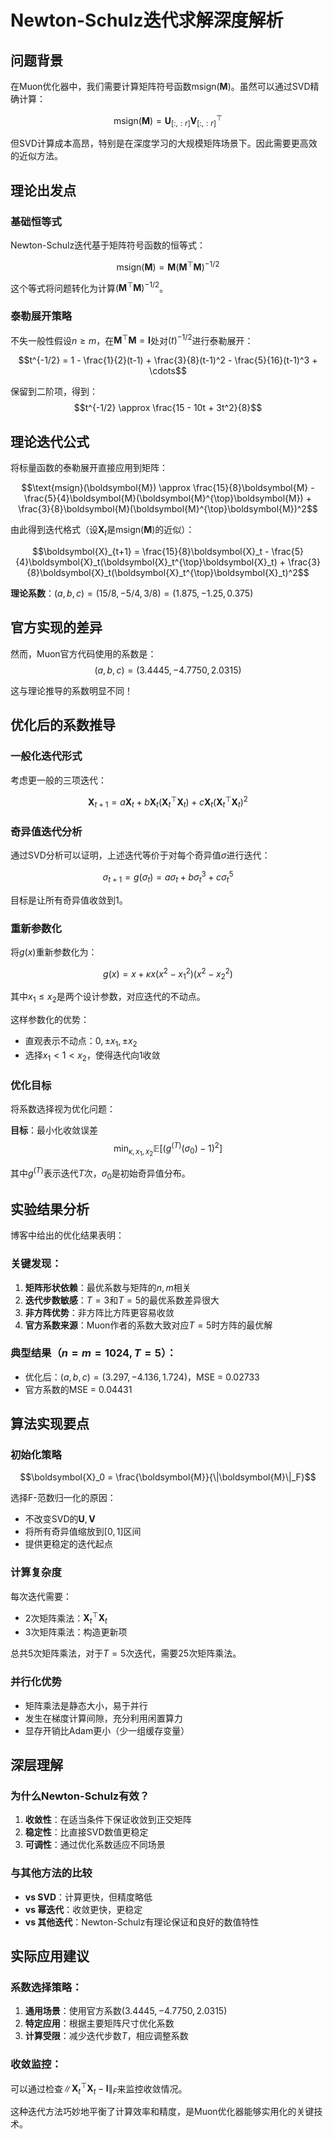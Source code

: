 # Newton-Schulz迭代求解深度解析

## 问题背景

在Muon优化器中，我们需要计算矩阵符号函数$\text{msign}(\boldsymbol{M})$。虽然可以通过SVD精确计算：

$$\text{msign}(\boldsymbol{M}) = \boldsymbol{U}_{[:,:r]}\boldsymbol{V}_{[:,:r]}^{\top}$$

但SVD计算成本高昂，特别是在深度学习的大规模矩阵场景下。因此需要更高效的近似方法。

## 理论出发点

### 基础恒等式
Newton-Schulz迭代基于矩阵符号函数的恒等式：

$$\text{msign}(\boldsymbol{M}) = \boldsymbol{M}(\boldsymbol{M}^{\top}\boldsymbol{M})^{-1/2}$$

这个等式将问题转化为计算$(\boldsymbol{M}^{\top}\boldsymbol{M})^{-1/2}$。

### 泰勒展开策略
不失一般性假设$n \geq m$，在$\boldsymbol{M}^{\top}\boldsymbol{M} = \boldsymbol{I}$处对$(t)^{-1/2}$进行泰勒展开：

$$t^{-1/2} = 1 - \frac{1}{2}(t-1) + \frac{3}{8}(t-1)^2 - \frac{5}{16}(t-1)^3 + \cdots$$

保留到二阶项，得到：
$$t^{-1/2} \approx \frac{15 - 10t + 3t^2}{8}$$

## 理论迭代公式

将标量函数的泰勒展开直接应用到矩阵：

$$\text{msign}(\boldsymbol{M}) \approx \frac{15}{8}\boldsymbol{M} - \frac{5}{4}\boldsymbol{M}(\boldsymbol{M}^{\top}\boldsymbol{M}) + \frac{3}{8}\boldsymbol{M}(\boldsymbol{M}^{\top}\boldsymbol{M})^2$$

由此得到迭代格式（设$\boldsymbol{X}_t$是$\text{msign}(\boldsymbol{M})$的近似）：

$$\boldsymbol{X}_{t+1} = \frac{15}{8}\boldsymbol{X}_t - \frac{5}{4}\boldsymbol{X}_t(\boldsymbol{X}_t^{\top}\boldsymbol{X}_t) + \frac{3}{8}\boldsymbol{X}_t(\boldsymbol{X}_t^{\top}\boldsymbol{X}_t)^2$$

**理论系数**：$(a, b, c) = (15/8, -5/4, 3/8) = (1.875, -1.25, 0.375)$

## 官方实现的差异

然而，Muon官方代码使用的系数是：
$$(a, b, c) = (3.4445, -4.7750, 2.0315)$$

这与理论推导的系数明显不同！

## 优化后的系数推导

### 一般化迭代形式
考虑更一般的三项迭代：

$$\boldsymbol{X}_{t+1} = a\boldsymbol{X}_t + b\boldsymbol{X}_t(\boldsymbol{X}_t^{\top}\boldsymbol{X}_t) + c\boldsymbol{X}_t(\boldsymbol{X}_t^{\top}\boldsymbol{X}_t)^2$$

### 奇异值迭代分析
通过SVD分析可以证明，上述迭代等价于对每个奇异值$\sigma$进行迭代：

$$\sigma_{t+1} = g(\sigma_t) = a\sigma_t + b\sigma_t^3 + c\sigma_t^5$$

目标是让所有奇异值收敛到1。

### 重新参数化
将$g(x)$重新参数化为：

$$g(x) = x + \kappa x(x^2 - x_1^2)(x^2 - x_2^2)$$

其中$x_1 \leq x_2$是两个设计参数，对应迭代的不动点。

这样参数化的优势：
- 直观表示不动点：$0, \pm x_1, \pm x_2$
- 选择$x_1 < 1 < x_2$，使得迭代向1收敛

### 优化目标
将系数选择视为优化问题：

**目标**：最小化收敛误差
$$\min_{\kappa, x_1, x_2} \mathbb{E}[(g^{(T)}(\sigma_0) - 1)^2]$$

其中$g^{(T)}$表示迭代$T$次，$\sigma_0$是初始奇异值分布。

## 实验结果分析

博客中给出的优化结果表明：

### 关键发现：
1. **矩阵形状依赖**：最优系数与矩阵的$n, m$相关
2. **迭代步数敏感**：$T=3$和$T=5$的最优系数差异很大
3. **非方阵优势**：非方阵比方阵更容易收敛
4. **官方系数来源**：Muon作者的系数大致对应$T=5$时方阵的最优解

### 典型结果（$n=m=1024, T=5$）：
- 优化后：$(a, b, c) = (3.297, -4.136, 1.724)$，MSE = 0.02733
- 官方系数的MSE = 0.04431

## 算法实现要点

### 初始化策略
$$\boldsymbol{X}_0 = \frac{\boldsymbol{M}}{\|\boldsymbol{M}\|_F}$$

选择F-范数归一化的原因：
- 不改变SVD的$\boldsymbol{U}, \boldsymbol{V}$
- 将所有奇异值缩放到$[0,1]$区间
- 提供更稳定的迭代起点

### 计算复杂度
每次迭代需要：
- 2次矩阵乘法：$\boldsymbol{X}_t^{\top}\boldsymbol{X}_t$
- 3次矩阵乘法：构造更新项

总共5次矩阵乘法，对于$T=5$次迭代，需要25次矩阵乘法。

### 并行化优势
- 矩阵乘法是静态大小，易于并行
- 发生在梯度计算间隙，充分利用闲置算力
- 显存开销比Adam更小（少一组缓存变量）

## 深层理解

### 为什么Newton-Schulz有效？
1. **收敛性**：在适当条件下保证收敛到正交矩阵
2. **稳定性**：比直接SVD数值更稳定
3. **可调性**：通过优化系数适应不同场景

### 与其他方法的比较
- **vs SVD**：计算更快，但精度略低
- **vs 幂迭代**：收敛更快，更稳定
- **vs 其他迭代**：Newton-Schulz有理论保证和良好的数值特性

## 实际应用建议

### 系数选择策略：
1. **通用场景**：使用官方系数$(3.4445, -4.7750, 2.0315)$
2. **特定应用**：根据主要矩阵尺寸优化系数
3. **计算受限**：减少迭代步数$T$，相应调整系数

### 收敛监控：
可以通过检查$\|\boldsymbol{X}_t^{\top}\boldsymbol{X}_t - \boldsymbol{I}\|_F$来监控收敛情况。

这种迭代方法巧妙地平衡了计算效率和精度，是Muon优化器能够实用化的关键技术。